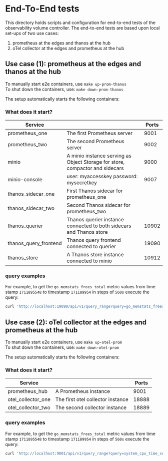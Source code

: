 # End-To-End tests

This directory holds scripts and configuration for end-to-end tests of the observability volume controller.
The end-to-end tests are based upon local set-ups of two use cases:

1. prometheus at the edges and thanos at the hub 
2. oTel collector at the edges and prometheus at the hub

## Use case (1): prometheus at the edges and thanos at the hub   
To manually start e2e containers, use  `make up-prom-thanos`  
To shut down the containers, use: `make down-prom-thanos`

The setup automatically starts the following containers:  

### What does it start?

| Service               |                                                                              | Ports |
|-----------------------|------------------------------------------------------------------------------|-------|
| prometheus_one        | The first Prometheus server                                                  | 9001  |
| prometheus_two        | The second Prometheus server                                                 | 9002  |
| minio                 | A minio instance serving as Object Storage for store, compactor and sidecars | 9000  |
| minio-console         | user: myaccesskey password: mysecretkey                                      | 9007  |
| thanos_sidecar_one    | First Thanos sidecar for prometheus_one                                      |       |
| thanos_sidecar_two    | Second Thanos sidecar for prometheus_two                                     |       |
| thanos_querier        | Thanos querier instance connected to both sidecars and Thanos store          | 10902 |
| thanos_query_frontend | Thanos query frontend connected to querier                                   | 19090 |
| thanos_store          | A Thanos store instance connected to minio                                   | 10912 |

### query examples

For example, to get the  `go_memstats_frees_total` metric values 
from time stamp `1711895548` to timestamp `171189954` in steps of `560s` execute the query:

```bash
curl 'http://localhost:19090/api/v1/query_range?query=go_memstats_frees_total&start=1711895548&end=1711899548&step=560s' | jq
```

## Use case (2): oTel collector at the edges and prometheus at the hub   
To manually start e2e containers, use  `make up-otel-prom`  
To shut down the containers, use: `make down-otel-prom`

The setup automatically starts the following containers:  

### What does it start?

| Service            |                                   | Ports |
|--------------------|-----------------------------------|-------|
| prometheus_hub     | A Prometheus instance             | 9001  |
| otel_collector_one | The first otel collector instance | 18888 |
| otel_collector_two | The second collector instance     | 18889 |

### query examples

For example, to get the  `go_memstats_frees_total` metric values 
from time stamp `1711895548` to timestamp `171189954` in steps of `560s` execute the query:

```bash
curl 'http://localhost:9001/api/v1/query_range?query=system_cpu_time_seconds_total&start=1711895548&end=1711899548&step=560s' | jq
```
